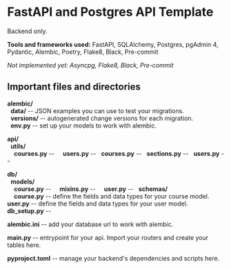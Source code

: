 # FastAPI and Postgres API Template

Backend only.

**Tools and frameworks used:** FastAPI, SQLAlchemy, Postgres, pgAdmin 4, Pydantic, Alembic, Poetry, Flake8, Black, Pre-commit

*Not implemented yet: Asyncpg, Flake8, Black, Pre-commit*

## Important files and directories

**alembic/**\
&nbsp; **data/** -- JSON examples you can use to test your migrations.\
&nbsp; **versions/** -- autogenerated change versions for each migration.\
&nbsp; **env.py** -- set up your models to work with alembic.

**api/**\
&nbsp; **utils/**\
&nbsp; &nbsp; **courses.py** -- 
&nbsp; &nbsp; **users.py** -- 
&nbsp; **courses.py** -- 
&nbsp; **sections.py** -- 
&nbsp; **users.py** -- 

**db/**\
&nbsp; **models/**\
&nbsp; &nbsp; **course.py** -- 
&nbsp; &nbsp; **mixins.py** -- 
&nbsp; &nbsp; **user.py** -- 
&nbsp; **schemas/**\
&nbsp; &nbsp; **course.py** -- define the fields and data types for your course model.
&nbsp; &nbsp; **user.py** -- define the fields and data types for your user model.
&nbsp; **db_setup.py** -- 

**alembic.ini** -- add your database url to work with alembic.

**main.py** -- entrypoint for your api. Import your routers and create your tables here.

**pyproject.toml** -- manage your backend's dependencies and scripts here.
